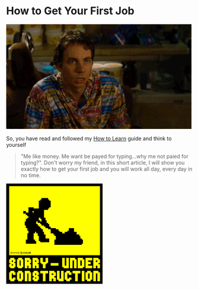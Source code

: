 # How to Get Your First Job
<img width="500" src="https://raw.githubusercontent.com/miharajster/How-to-Get-Your-First-Job/main/lib/like_money.gif"/>

So, you have read and followed my [How to Learn](https://github.com/miharajster/How-to-Learn) guide and think to yourself 
> "Me like money. Me want be payed for typing...why me not paied for typing?".
Don't worry my friend, in this short article, I will show you exactly how to get your first job and you will work all day, every day in no time.

<img src="https://raw.githubusercontent.com/miharajster/How-to-Get-Your-First-Job/main/lib/under_construction.gif"/>
